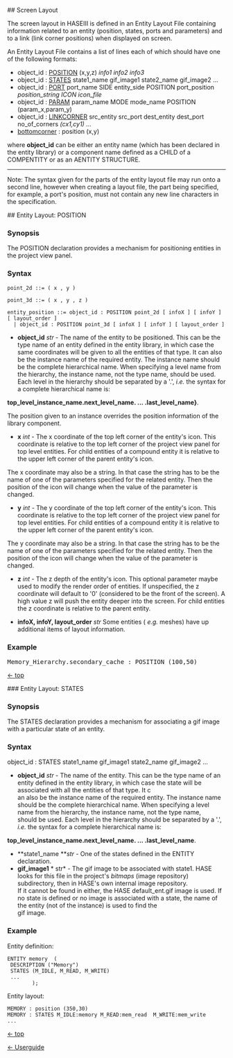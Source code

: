 <a name="top"></a> ## Screen Layout

The screen layout in HASEIII is defined in an Entity Layout File containing information related to an entity (position, states, ports and parameters) and to a link (link corner positions) when displayed on screen.

An Entity Layout File contains a list of lines each of which should have one of the following formats:

- object_id : [POSITION](<#position>) (x,y,z) 
*info1 info2 info3*
- object_id : [STATES](<#states>) state1\_name gif\_image1 state2\_name gif\_image2 ...
- object_id : 
<A HREF="elf-port.html">PORT</A> port\_name SIDE entity\_side POSITION port\_position
*position_string ICON icon_file*
- object\_id : [PARAM](<elf-param.html>) param\_name MODE mode\_name  POSITION (param\_x,param\_y)
- object\_id : [LINKCORNER](<corners.html>) src\_entity src\_port dest\_entity dest\_port no\_of\_corners *(cx1,cy1) ...*
- [bottomcorner](<bottom.html>) : position (x,y)

where **object_id** can be either an entity name (which has been declared in the entity library) or a component name defined as a CHILD of a COMPENTITY or as an AENTITY STRUCTURE.

<hr>

Note: The syntax given for the parts of the entity layout file may run onto a second line, however when creating a layout file, the part being specified, for example, a port's position, must not contain any new line characters in the specification.

<a name="position"></a>## Entity Layout: POSITION

### Synopsis 

The POSITION declaration provides a mechanism for positioning entities in the project view panel.

### Syntax 

```
point_2d ::= ( x , y )

point_3d ::= ( x , y , z )

entity_position ::= object_id : POSITION point_2d [ infoX ] [ infoY ] [ layout_order ]
  | object_id : POSITION point_3d [ infoX ] [ infoY ] [ layout_order ]
```

 -  **object_id**  *str* - The name of the entity to be positioned. This can be the type name of an entity defined in the entity library, in which case the same coordinates will be given to all the entities of that type. It can also be the instance name of the required entity. The instance name should be the complete hierarchical name.  When specifying a level name from the hierarchy, the instance name, not the type name, should be used. Each level in the hierarchy should be separated by a '.',  *i.e.* the syntax for a complete hierarchical name is: 

**top\_level\_instance\_name.next\_level\_name. ... .last\_level\_name}**. 

The position given to an instance overrides the position information of the library component.

 -  **x**  *int* - The x coordinate of the top left corner of the entity's icon. This coordinate is relative to the top left corner of the project view panel for top level entities. For child entities of a compound entity it is relative to the upper left corner of the parent entity's icon. 

The x coordinate may also be a string. In that case the string has to be the name of one of the parameters specified for the related entity. Then the position of the icon will change when the value of the parameter is changed.

 -  **y**  *int* - The y coordinate of the top left corner of the entity's icon. This coordinate is relative to the top left corner of the project view panel for top level entities. For child entities of a compound entity it is relative to the upper left corner of the parent entity's icon. 

The y coordinate may also be a string. In that case the string has to be the name of one of the parameters specified for the related entity. Then the position of the icon will change when the value of the parameter is changed.

 -  **z**  *int* - The z depth of the entity's icon. This optional parameter maybe used to modify the render order of entities. If unspecified, the z coordinate will default to '0' (considered to be the front of the screen). A high value z will push the entity deeper into the screen. For child entities the z coordinate is relative to the parent entity.
 

 -  **infoX, infoY, layout_order**  *str*
Some entities ( *e.g.* meshes) have up additional items of layout information.

### Example 

<tt> Memory\_Hierarchy.secondary\_cache : POSITION (100,50)</tt>

[<- top](<#top>)

<a name="states"></a>### Entity Layout: STATES

### Synopsis

The STATES declaration provides a mechanism for associating a gif image with a particular state of an entity.

### Syntax

object\_id : STATES state1\_name gif\_image1 state2\_name gif\_image2 ...

- **object_id** *str* - The name of the entity. This can be the type name of an entity defined in the entity library, in which case the state will be associated with all the entities of that type. It c\
an also be the instance name of the required entity. The instance name should be the complete hierarchical name.  When specifying a level name from the hierarchy, the instance name, not the type name, \
should be used. Each level in the hierarchy should be separated by a '.', *i.e.* the syntax for a complete hierarchical name is:

**top\_level\_instance\_name.next\_level\_name. ... .last\_level\_name**.
- **state1\_name ***str* - One of the states defined in the ENTITY declaration.
- **gif_image1** * str* - The gif image to be associated with state1. HASE looks for this file in the project's *bitmaps* (image repository) subdirectory, then in HASE's own internal image repository. \
If it cannot be found in either, the HASE default_ent.gif image is used. If no state is defined or no image is associated with a state, the name of the entity (not of the instance) is used to find the \
gif image.

### Example

Entity definition:

```
ENTITY memory  (
 DESCRIPTION ("Memory")
 STATES (M_IDLE, M_READ, M_WRITE)
 ...
        );
```

Entity layout:

```
MEMORY : position (350,30)
MEMORY : STATES M_IDLE:memory M_READ:mem_read  M_WRITE:mem_write
...
```
[<- top](<#top>)

[<- Userguide](<Userguide.md>)
